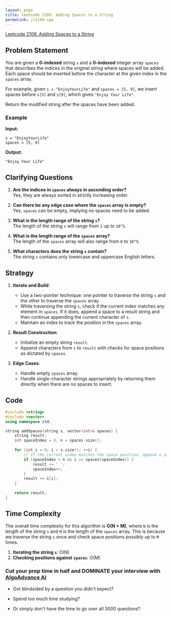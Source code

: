 ```yaml
---
layout: page
title: leetcode 2109. Adding Spaces to a String
permalink: /s2109-cpp
---
```

[Leetcode 2109. Adding Spaces to a String](https://algoadvance.github.io/algoadvance/l2109)
## Problem Statement

You are given a **0-indexed** string `s` and a **0-indexed** integer array `spaces` that describes the indices in the original string where spaces will be added. Each space should be inserted before the character at the given index in the `spaces` array.

For example, given `s = "EnjoyYourLife"` and `spaces = [5, 9]`, we insert spaces before `s[5]` and `s[9]`, which gives `"Enjoy Your Life"`.

Return the modified string after the spaces have been added.

### Example
**Input:**
```plaintext
s = "EnjoyYourLife"
spaces = [5, 9]
```
**Output:**
```plaintext
"Enjoy Your Life"
```

## Clarifying Questions

1. **Are the indices in `spaces` always in ascending order?**  
   Yes, they are always sorted in strictly increasing order.
   
2. **Can there be any edge case where the `spaces` array is empty?**  
   Yes, `spaces` can be empty, implying no spaces need to be added.

3. **What is the length range of the string `s`?**  
   The length of the string `s` will range from `1` up to `10^5`.

4. **What is the length range of the `spaces` array?**  
   The length of the `spaces` array will also range from `0` to `10^5`.

5. **What characters does the string `s` contain?**  
   The string `s` contains only lowercase and uppercase English letters.

## Strategy

1. **Iterate and Build**: 
   - Use a two-pointer technique: one pointer to traverse the string `s` and the other to traverse the `spaces` array.
   - While traversing the string `s`, check if the current index matches any element in `spaces`. If it does, append a space to a result string and then continue appending the current character of `s`.
   - Maintain an index to track the position in the `spaces` array.
   
2. **Result Construction**: 
   - Initialize an empty string `result`.
   - Append characters from `s` to `result` with checks for space positions as dictated by `spaces`.

3. **Edge Cases**:
   - Handle empty `spaces` array.
   - Handle single-character strings appropriately by returning them directly when there are no spaces to insert.

## Code

```cpp
#include <string>
#include <vector>
using namespace std;

string addSpaces(string s, vector<int>& spaces) {
    string result;
    int spaceIndex = 0, n = spaces.size();
    
    for (int i = 0; i < s.size(); ++i) {
        // If the current index matches the space position, append a space
        if (spaceIndex < n && i == spaces[spaceIndex]) {
            result += ' ';
            spaceIndex++;
        }
        result += s[i];
    }
    
    return result;
}
```

## Time Complexity

The overall time complexity for this algorithm is **O(N + M)**, where `N` is the length of the string `s` and `M` is the length of the `spaces` array. This is because we traverse the string `s` once and check space positions possibly up to `M` times.

1. **Iterating the string `s`**: O(N)
2. **Checking positions against `spaces`**: O(M)



### Cut your prep time in half and DOMINATE your interview with [AlgoAdvance AI](https://algoAdvance.com)

- Got blindsided by a question you didn't expect?

- Spend too much time studying?

- Or simply don't have the time to go over all 3000 questions?


